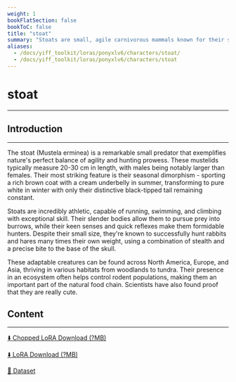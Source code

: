 ```yaml
---
weight: 1
bookFlatSection: false
bookToC: false
title: "stoat"
summary: "Stoats are small, agile carnivorous mammals known for their slender bodies, short legs, and distinctive reddish-brown summer coat that turns pure white in winter. These fierce hunters, also known as ermines, are members of the weasel family and are renowned for their ability to prey on animals larger than themselves."
aliases:
  - /docs/yiff_toolkit/loras/ponyxlv6/characters/stoat/
  - /docs/yiff_toolkit/loras/ponyxlv6/characters/stoat
---
```


<!--markdownlint-disable MD025 MD033 MD034 -->

# stoat

---

## Introduction

---

The stoat (Mustela erminea) is a remarkable small predator that exemplifies nature's perfect balance of agility and hunting prowess. These mustelids typically measure 20-30 cm in length, with males being notably larger than females. Their most striking feature is their seasonal dimorphism - sporting a rich brown coat with a cream underbelly in summer, transforming to pure white in winter with only their distinctive black-tipped tail remaining constant.

Stoats are incredibly athletic, capable of running, swimming, and climbing with exceptional skill. Their slender bodies allow them to pursue prey into burrows, while their keen senses and quick reflexes make them formidable hunters. Despite their small size, they're known to successfully hunt rabbits and hares many times their own weight, using a combination of stealth and a precise bite to the base of the skull.

These adaptable creatures can be found across North America, Europe, and Asia, thriving in various habitats from woodlands to tundra. Their presence in an ecosystem often helps control rodent populations, making them an important part of the natural food chain. Scientists have also found proof that they are really cute.

## Content

---

[⬇️ Chopped LoRA Download (?MB)]()

[⬇️ LoRA Download (?MB)]()

[📐 Dataset](https://huggingface.co/datasets/k4d3/anthro_stoat)
